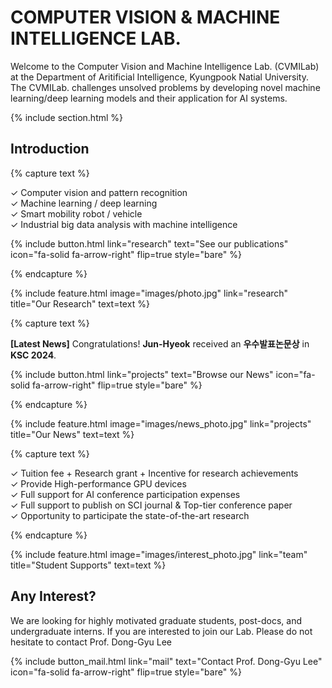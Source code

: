 ---
---

# COMPUTER VISION & MACHINE INTELLIGENCE LAB.

Welcome to the Computer Vision and Machine Intelligence Lab. (CVMILab) at the Department of Aritificial Intelligence,
Kyungpook Natial University. The CVMILab. challenges unsolved problems by developing novel machine learning/deep learning
models and their application for AI systems.

{% include section.html %}

## Introduction

{% capture text %}

✓ Computer vision and pattern recognition <br>
✓ Machine learning / deep learning <br>
✓ Smart mobility robot / vehicle <br>
✓ Industrial big data analysis with machine intelligence <br>

{%
  include button.html
  link="research"
  text="See our publications"
  icon="fa-solid fa-arrow-right"
  flip=true
  style="bare"
%}

{% endcapture %}

{%
  include feature.html
  image="images/photo.jpg"
  link="research"
  title="Our Research"
  text=text
%}

{% capture text %}

<b>[Latest News]</b> Congratulations! <b>Jun-Hyeok</b> received an <b>우수발표논문상</b> in <b>KSC 2024</b>.

{%
  include button.html
  link="projects"
  text="Browse our News"
  icon="fa-solid fa-arrow-right"
  flip=true
  style="bare"
%}

{% endcapture %}

{%
  include feature.html
  image="images/news_photo.jpg"
  link="projects"
  title="Our News"
  text=text
%}

{% capture text %}

✓ Tuition fee + Research grant + Incentive for research achievements <br>
✓ Provide High-performance GPU devices <br>
✓ Full support for AI conference participation expenses <br>
✓ Full support to publish on SCI journal & Top-tier conference paper <br>
✓ Opportunity to participate the state-of-the-art research

{% endcapture %}

{%
  include feature.html
  image="images/interest_photo.jpg"
  link="team"
  title="Student Supports"
  text=text
%}

## Any Interest?

We are looking for highly motivated graduate students, post-docs, and undergraduate interns. If you
are interested to join our Lab. Please do not hesitate to contact Prof. Dong-Gyu Lee

{%
  include button_mail.html
  link="mail"
  text="Contact Prof. Dong-Gyu Lee"
  icon="fa-solid fa-arrow-right"
  flip=true
  style="bare"
%}

